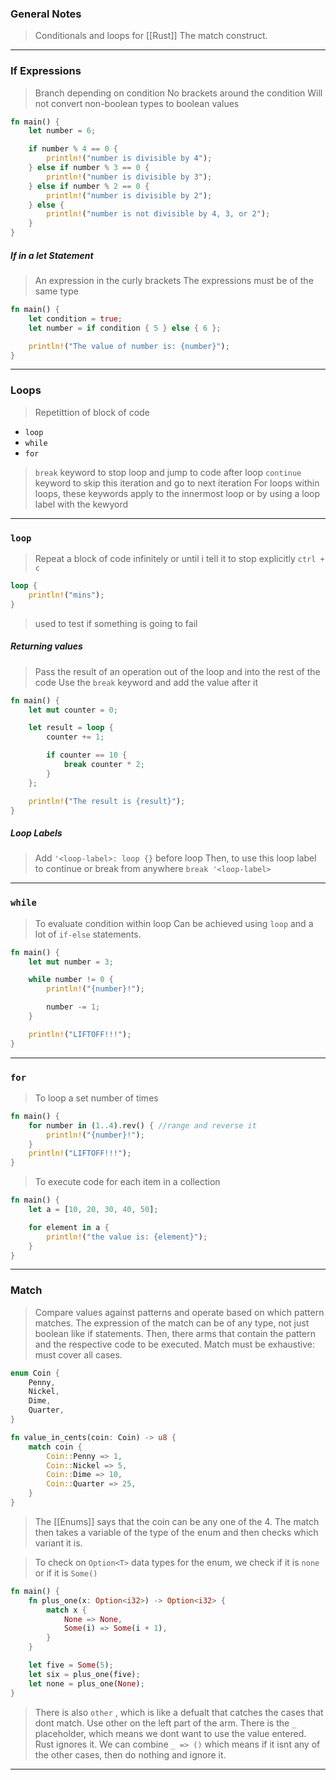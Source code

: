 
### General Notes

> Conditionals and loops for [[Rust]]
> The match construct.

---

### If Expressions

> Branch depending on condition
> No brackets around the condition
> Will not convert non-boolean types to boolean values

``` Rust
fn main() {
    let number = 6;

    if number % 4 == 0 {
        println!("number is divisible by 4");
    } else if number % 3 == 0 {
        println!("number is divisible by 3");
    } else if number % 2 == 0 {
        println!("number is divisible by 2");
    } else {
        println!("number is not divisible by 4, 3, or 2");
    }
}
```

##### If in a let Statement

> An expression in the curly brackets
> The expressions must be of the same type
``` Rust
fn main() {
    let condition = true;
    let number = if condition { 5 } else { 6 };

    println!("The value of number is: {number}");
}
```

---

### Loops

> Repetittion of block of code
* `loop`
* `while`
* `for`

> `break` keyword to stop loop and jump to code after loop
> `continue` keyword to skip this iteration and go to next iteration
> For loops within loops, these keywords apply to the innermost loop or by using a loop label with the kewyord

---

### `loop`
> Repeat a block of code infinitely or until i tell it to stop explicitly `ctrl + c`
```Rust
loop {
	println!("mins");
}
```
> used to test if something is going to fail

##### Returning values
> Pass the result of an operation out of the loop and into the rest of the code
> Use the `break` keyword and add the value after it

``` Rust
fn main() {
    let mut counter = 0;

    let result = loop {
        counter += 1;

        if counter == 10 {
            break counter * 2;
        }
    };

    println!("The result is {result}");
}

```

##### Loop Labels
> Add `'<loop-label>: loop {}` before loop
> Then, to use this loop label to continue or break from anywhere `break '<loop-label>`

---

### `while`

> To evaluate condition within loop
> Can be achieved using `loop` and a lot of `if-else` statements.
``` Rust
fn main() {
    let mut number = 3;

    while number != 0 {
        println!("{number}!");

        number -= 1;
    }

    println!("LIFTOFF!!!");
}
```

---

### `for`

> To loop a set number of times
```Rust
fn main() {
    for number in (1..4).rev() { //range and reverse it
        println!("{number}!");
    }
    println!("LIFTOFF!!!");
}
```

> To execute code for each item in a collection
``` Rust
fn main() {
    let a = [10, 20, 30, 40, 50];

    for element in a {
        println!("the value is: {element}");
    }
}
```

---

### Match 

> Compare values against patterns and operate based on which pattern matches.
> The expression of the match can be of any type, not just boolean like if statements.
> Then, there arms that contain the pattern and the respective code to be executed.
> Match must be exhaustive: must cover all cases.

```Rust
enum Coin {
    Penny,
    Nickel,
    Dime,
    Quarter,
}

fn value_in_cents(coin: Coin) -> u8 {
    match coin {
        Coin::Penny => 1,
        Coin::Nickel => 5,
        Coin::Dime => 10,
        Coin::Quarter => 25,
    }
}
```
>The [[Enums]] says that the coin can be any one of the 4. The match then takes a variable of the type of the enum and then checks which variant it is.

>To check on `Option<T>` data types for the enum, we check if it is `none` or if it is `Some()`
```Rust
fn main() {
    fn plus_one(x: Option<i32>) -> Option<i32> {
        match x {
            None => None,
            Some(i) => Some(i + 1),
        }
    }

    let five = Some(5);
    let six = plus_one(five);
    let none = plus_one(None);
}

``` 

> There is also  `other` , which is like a defualt that catches the cases that dont match. Use other on the left part of the arm.
> There is the `_` placeholder, which means we dont want to use the value entered. Rust ignores it.
> We can combine `_ => ()` which means if it isnt any of the other cases, then do nothing and ignore it.

---
